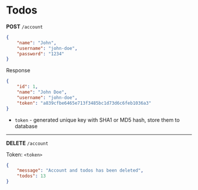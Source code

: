 # Todos

**POST** `/account`

```json
{
    "name": "John",
    "username": "john-doe",
    "password": "1234"
}
```

Response

```json
{
    "id": 1,
    "name": "John Doe",
    "username": "john-doe",
    "token": "a839cfbe6465e713f3485bc1d73d6c6feb1036a3"
}
```

* `token` - generated unique key with SHA1 or MD5 hash, store them to database

---

**DELETE** `/account`

Token: `<token>`

```json
{
    "message": "Account and todos has been deleted",
    "todos": 13
}
```